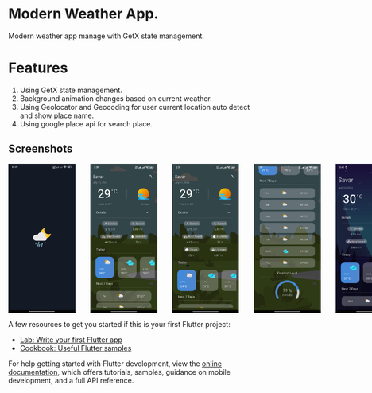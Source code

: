 # Modern Weather App.

Modern weather app manage with GetX state management.

# Features

<ol>
    <li>
        Using GetX state management.
    </li>
    <li>
        Background animation changes based on current weather.
    </li>
    <li>
        Using Geolocator and Geocoding for user current location auto detect and show place name.
    </li>
    <li>
        Using google place api for search place.
    </li>
</ol>

## Screenshots

<div style="display:flex">
    <img src="screenshots/sc01.jpg" alt="Home Screen" width="150" height="300" style="margin-right: 30px;">
    <img src="screenshots/sc02.jpg" alt="Home Screen" width="150" height="300" style="margin-right: 30px;">
    <img src="screenshots/sc03.jpg" alt="Home Screen" width="150" height="300" style="margin-right: 30px;">
    <img src="screenshots/sc04.jpg" alt="Home Screen" width="150" height="300" style="margin-right: 30px;">
    <img src="screenshots/sc05.jpg" alt="Home Screen" width="150" height="300" style="margin-right: 30px;">
    <img src="screenshots/sc06.jpg" alt="Home Screen" width="150" height="300" style="margin-right: 30px;">
    <img src="screenshots/sc08.jpg" alt="Home Screen" width="150" height="300" style="margin-right: 30px;">
    <img src="screenshots/sc09.jpg" alt="Home Screen" width="150" height="300" style="margin-right: 30px;">
<img src="screenshots/sc07.jpg" alt="Home Screen" width="150" height="300" style="margin-right: 30px;">

</div>

A few resources to get you started if this is your first Flutter project:

- [Lab: Write your first Flutter app](https://docs.flutter.dev/get-started/codelab)
- [Cookbook: Useful Flutter samples](https://docs.flutter.dev/cookbook)

For help getting started with Flutter development, view the
[online documentation](https://docs.flutter.dev/), which offers tutorials,
samples, guidance on mobile development, and a full API reference.
